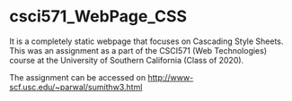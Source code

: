 # csci571_WebPage_CSS
It is a completely static webpage that focuses on Cascading Style Sheets. This was an assignment as a part of the CSCI571 (Web Technologies) course at the University of Southern California (Class of 2020).

The assignment can be accessed on http://www-scf.usc.edu/~parwal/sumithw3.html
